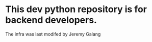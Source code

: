 # This dev python repository is for backend developers. 
The infra was last modifed by Jeremy Galang